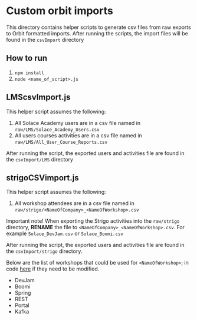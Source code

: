 # Custom orbit imports

This directory contains helper scripts to generate csv files from raw exports to Orbit formatted imports. After running the scripts, the import files will be found in the `csvImport` directory

## How to run
1. `npm install`
1. `node <name_of_script>.js`

## LMScsvImport.js

This helper script assumes the following:
1. All Solace Academy users are in a csv file named in `raw/LMS/Solace_Academy_Users.csv`
1. All users courses activities are in a csv file named in `raw/LMS/All_User_Course_Reports.csv`

After running the script, the exported users and activities file are found in the `csvImport/LMS` directory

## strigoCSVimport.js

This helper script assumes the following:
1. All workshop attendees are in a csv file named in `raw/strigo/<NameOfCompany>_<NameOfWorkshop>.csv`

Important note! When exporting the Strigo activities into the `raw/strigo` directory, **RENAME** the file to `<NameOfCompany>_<NameOfWorkshop>.csv`. For example `Solace_DevJam.csv` or `Solace_Boomi.csv`

After running the script, the exported users and activities file are found in the `csvImport/strigo` directory.

Below are the list of workshops that could be used for `<NameOfWorkshop>`; in code [here](https://github.com/SolaceDev/orbit-github-actions-templates/blob/main/custom/strigoCSVimport.js#L11-L30) if they need to be modified.
- DevJam
- Boomi
- Spring
- REST
- Portal
- Kafka
